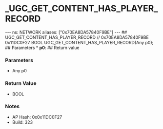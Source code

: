 # _UGC_GET_CONTENT_HAS_PLAYER_RECORD

--- ns: NETWORK aliases: ["0x70EA8DA57840F9BE"] --- ## UGC_GET_CONTENT_HAS_PLAYER_RECORD  // 0x70EA8DA57840F9BE 0x11DC0F27 BOOL UGC_GET_CONTENT_HAS_PLAYER_RECORD(Any p0);  ## Parameters * **p0**:  ## Return value

### Parameters
* Any p0

### Return Value
* BOOL

### Notes
* AP Hash: 0x0x11DC0F27
* Build: 323


